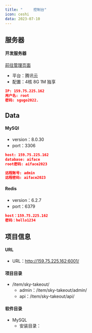 ```yaml
---
title: "     控制台"
icon: ceshi
data: 2023-07-10
---
```

## 服务器
####  开发服务器
[前往管理页面](https://console.cloud.tencent.com/cvm/instance/detail?searchParams=rid%3D1&rid=1&id=ins-lue6qlho)

- 平台：腾讯云
- 配置：4核 8G 1M 独享
```json
IP: 159.75.225.162
用户名: root
密码: sgugo2022.
```

## Data
#### MySQl
- version：8.0.30
- port：3306
```json
host: 159.75.225.162
database: aiface
root密码: aiface2023

远程账号: admin
远程密码: aiface2023
```

#### Redis
- version：6.2.7
- port：6379
```json
host：159.75.225.162
密码：hello1234
```


## 项目信息
#### URL
- URL：http://159.75.225.162:6001/


#### 项目目录
- /item/sky-takeout/
    - admin：/item/sky-takeout/admin/
    - api：/item/sky-takeout/api/

#### 软件目录
- MySQL
    - 安装目录：
